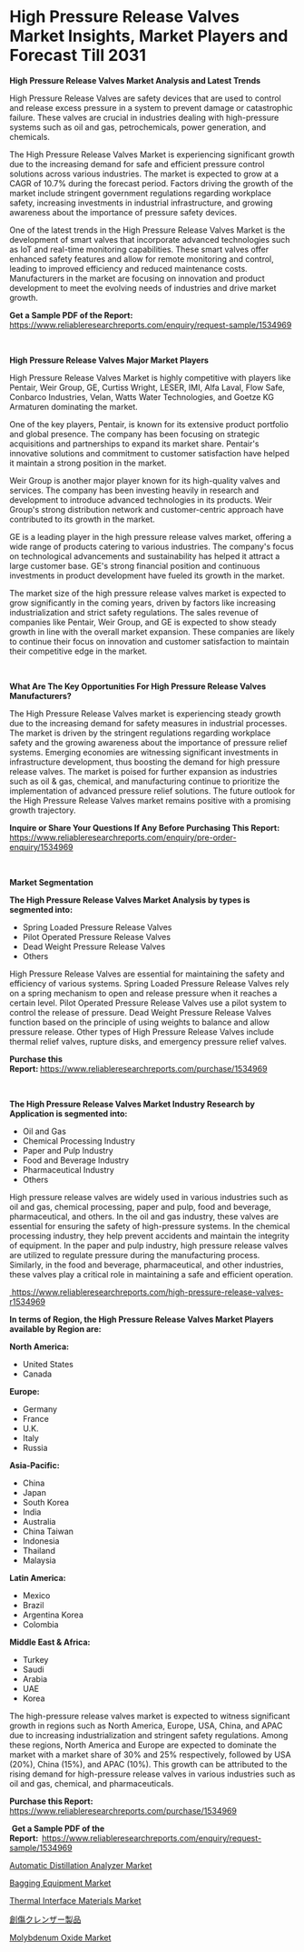 <p><h1>High Pressure Release Valves Market Insights, Market Players and Forecast Till 2031</h1></p><p><strong>High Pressure Release Valves Market Analysis and Latest Trends</strong></p>
<p><p>High Pressure Release Valves are safety devices that are used to control and release excess pressure in a system to prevent damage or catastrophic failure. These valves are crucial in industries dealing with high-pressure systems such as oil and gas, petrochemicals, power generation, and chemicals.</p><p>The High Pressure Release Valves Market is experiencing significant growth due to the increasing demand for safe and efficient pressure control solutions across various industries. The market is expected to grow at a CAGR of 10.7% during the forecast period. Factors driving the growth of the market include stringent government regulations regarding workplace safety, increasing investments in industrial infrastructure, and growing awareness about the importance of pressure safety devices.</p><p>One of the latest trends in the High Pressure Release Valves Market is the development of smart valves that incorporate advanced technologies such as IoT and real-time monitoring capabilities. These smart valves offer enhanced safety features and allow for remote monitoring and control, leading to improved efficiency and reduced maintenance costs. Manufacturers in the market are focusing on innovation and product development to meet the evolving needs of industries and drive market growth.</p></p>
<p><strong>Get a Sample PDF of the Report:&nbsp;</strong> <a href="https://www.reliableresearchreports.com/enquiry/request-sample/1534969">https://www.reliableresearchreports.com/enquiry/request-sample/1534969</a></p>
<p>&nbsp;</p>
<p><strong>High Pressure Release Valves Major Market Players</strong></p>
<p><p>High Pressure Release Valves Market is highly competitive with players like Pentair, Weir Group, GE, Curtiss Wright, LESER, IMI, Alfa Laval, Flow Safe, Conbarco Industries, Velan, Watts Water Technologies, and Goetze KG Armaturen dominating the market. </p><p>One of the key players, Pentair, is known for its extensive product portfolio and global presence. The company has been focusing on strategic acquisitions and partnerships to expand its market share. Pentair's innovative solutions and commitment to customer satisfaction have helped it maintain a strong position in the market.</p><p>Weir Group is another major player known for its high-quality valves and services. The company has been investing heavily in research and development to introduce advanced technologies in its products. Weir Group's strong distribution network and customer-centric approach have contributed to its growth in the market.</p><p>GE is a leading player in the high pressure release valves market, offering a wide range of products catering to various industries. The company's focus on technological advancements and sustainability has helped it attract a large customer base. GE's strong financial position and continuous investments in product development have fueled its growth in the market.</p><p>The market size of the high pressure release valves market is expected to grow significantly in the coming years, driven by factors like increasing industrialization and strict safety regulations. The sales revenue of companies like Pentair, Weir Group, and GE is expected to show steady growth in line with the overall market expansion. These companies are likely to continue their focus on innovation and customer satisfaction to maintain their competitive edge in the market.</p></p>
<p>&nbsp;</p>
<p><strong>What Are The Key Opportunities For High Pressure Release Valves Manufacturers?</strong></p>
<p><p>The High Pressure Release Valves market is experiencing steady growth due to the increasing demand for safety measures in industrial processes. The market is driven by the stringent regulations regarding workplace safety and the growing awareness about the importance of pressure relief systems. Emerging economies are witnessing significant investments in infrastructure development, thus boosting the demand for high pressure release valves. The market is poised for further expansion as industries such as oil & gas, chemical, and manufacturing continue to prioritize the implementation of advanced pressure relief solutions. The future outlook for the High Pressure Release Valves market remains positive with a promising growth trajectory.</p></p>
<p><strong>Inquire or Share Your Questions If Any Before Purchasing This Report:</strong> <a href="https://www.reliableresearchreports.com/enquiry/pre-order-enquiry/1534969">https://www.reliableresearchreports.com/enquiry/pre-order-enquiry/1534969</a></p>
<p>&nbsp;</p>
<p><strong>Market Segmentation</strong></p>
<p><strong>The High Pressure Release Valves Market Analysis by types is segmented into:</strong></p>
<p><ul><li>Spring Loaded Pressure Release Valves</li><li>Pilot Operated Pressure Release Valves</li><li>Dead Weight Pressure Release Valves</li><li>Others</li></ul></p>
<p><p>High Pressure Release Valves are essential for maintaining the safety and efficiency of various systems. Spring Loaded Pressure Release Valves rely on a spring mechanism to open and release pressure when it reaches a certain level. Pilot Operated Pressure Release Valves use a pilot system to control the release of pressure. Dead Weight Pressure Release Valves function based on the principle of using weights to balance and allow pressure release. Other types of High Pressure Release Valves include thermal relief valves, rupture disks, and emergency pressure relief valves.</p></p>
<p><strong>Purchase this Report:&nbsp;</strong><a href="https://www.reliableresearchreports.com/purchase/1534969">https://www.reliableresearchreports.com/purchase/1534969</a></p>
<p>&nbsp;</p>
<p><strong>The High Pressure Release Valves Market Industry Research by Application is segmented into:</strong></p>
<p><ul><li>Oil and Gas</li><li>Chemical Processing Industry</li><li>Paper and Pulp Industry</li><li>Food and Beverage Industry</li><li>Pharmaceutical Industry</li><li>Others</li></ul></p>
<p><p>High pressure release valves are widely used in various industries such as oil and gas, chemical processing, paper and pulp, food and beverage, pharmaceutical, and others. In the oil and gas industry, these valves are essential for ensuring the safety of high-pressure systems. In the chemical processing industry, they help prevent accidents and maintain the integrity of equipment. In the paper and pulp industry, high pressure release valves are utilized to regulate pressure during the manufacturing process. Similarly, in the food and beverage, pharmaceutical, and other industries, these valves play a critical role in maintaining a safe and efficient operation.</p></p>
<p><a href="https://www.reliableresearchreports.com/high-pressure-release-valves-r1534969">&nbsp;https://www.reliableresearchreports.com/high-pressure-release-valves-r1534969</a></p>
<p><strong>In terms of Region, the High Pressure Release Valves Market Players available by Region are:</strong></p>
<p>
    <p> <strong> North America: </strong>
        <ul>
            <li>United States</li>
            <li>Canada</li>
        </ul>
        </p> 
    <p> <strong> Europe: </strong>
        <ul>
            <li>Germany</li>
            <li>France</li>
            <li>U.K.</li>
            <li>Italy</li>
            <li>Russia</li>
        </ul>
        </p> 
    <p> <strong> Asia-Pacific: </strong>
        <ul>
            <li>China</li>
            <li>Japan</li>
            <li>South Korea</li>
            <li>India</li>
            <li>Australia</li>
            <li>China Taiwan</li>
            <li>Indonesia</li>
            <li>Thailand</li>
            <li>Malaysia</li>
        </ul>
        </p> 
    <p> <strong> Latin America: </strong>
        <ul>
            <li>Mexico</li>
            <li>Brazil</li>
            <li>Argentina Korea</li>
            <li>Colombia</li>
        </ul>
        </p> 
    <p> <strong> Middle East & Africa: </strong>
        <ul>
            <li>Turkey</li>
            <li>Saudi</li>
            <li>Arabia</li>
            <li>UAE</li>
            <li>Korea</li>
        </ul>
    </p>
    </p>
<p><p>The high-pressure release valves market is expected to witness significant growth in regions such as North America, Europe, USA, China, and APAC due to increasing industrialization and stringent safety regulations. Among these regions, North America and Europe are expected to dominate the market with a market share of 30% and 25% respectively, followed by USA (20%), China (15%), and APAC (10%). This growth can be attributed to the rising demand for high-pressure release valves in various industries such as oil and gas, chemical, and pharmaceuticals.</p></p>
<p><strong>Purchase this Report: </strong><a href="https://www.reliableresearchreports.com/purchase/1534969">https://www.reliableresearchreports.com/purchase/1534969</a></p>
<p>&nbsp;<strong>Get a Sample PDF of the Report:&nbsp;&nbsp;</strong><a href="https://www.reliableresearchreports.com/enquiry/request-sample/1534969">https://www.reliableresearchreports.com/enquiry/request-sample/1534969</a></p>
<p><strong></strong></p>
<p><p><a href="https://github.com/jhcraigie/Market-Research-Report-List-3/blob/main/automatic-distillation-analyzer-market.md">Automatic Distillation Analyzer Market</a></p><p><a href="https://github.com/sonuprakash1/Market-Research-Report-List-2/blob/main/bagging-equipment-market.md">Bagging Equipment Market</a></p><p><a href="https://issuu.com/reportprime-2/docs/thermal-interface-materials-market-size-2030.pptx">Thermal Interface Materials Market</a></p><p><a href="https://github.com/ReyesKohler20231/Market-Research-Report-List-1/blob/main/592099328804.md">創傷クレンザー製品</a></p><p><a href="https://issuu.com/reportprime-2/docs/molybdenum-oxide-market-size-2030.pptx">Molybdenum Oxide Market</a></p></p>